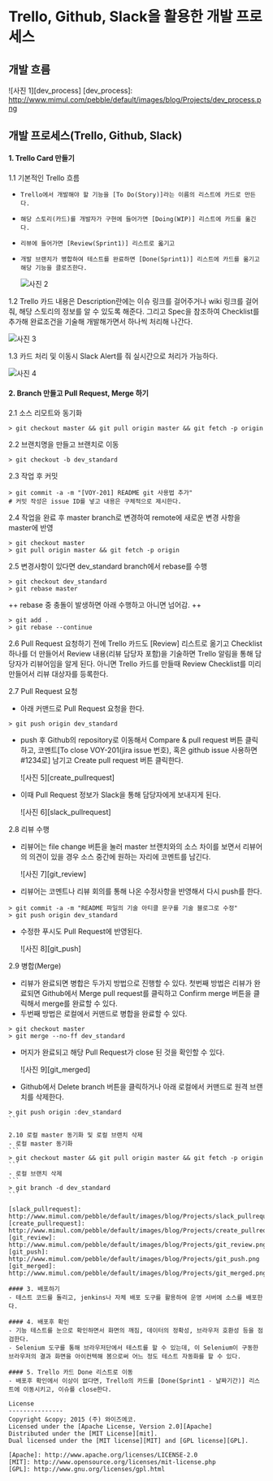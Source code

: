 Trello, Github, Slack을 활용한 개발 프로세스
======================
개발 흐름
---------------
![사진 1][dev_process]
[dev_process]: http://www.mimul.com/pebble/default/images/blog/Projects/dev_process.png

개발 프로세스(Trello, Github, Slack)
---------------
#### 1. Trello Card 만들기
1.1 기본적인 Trello 흐름
+ `Trello에서 개발해야 할 기능을 [To Do(Story)]라는 이름의 리스트에 카드로 만든다.`
+ `해당 스토리(카드)를 개발자가 구현에 들어가면 [Doing(WIP)] 리스트에 카드를 옮긴다.`
+ `리뷰에 들어가면 [Review(Sprint1)] 리스트로 옯기고`
+ `개발 브랜치가 병합하여 테스트를 완료하면 [Done(Sprint1)] 리스트에 카드를 옮기고 해당 기능을 클로즈한다.`

	![사진 2][trello]


1.2 Trello 카드 내용은 Description란에는 이슈 링크를 걸어주거나 wiki 링크를 걸어줘, 해당 스토리의 정보를 알 수 있도록 해준다. 그리고 Spec을 참조하여 Checklist를 추가해 완료조건을 기술해 개발해가면서 하나씩 처리해 나간다.

![사진 3][trello_card]

1.3 카드 처리 및 이동시 Slack Alert를 줘 실시간으로 처리가 가능하다.

![사진 4][trello_alert]

[trello]: http://www.mimul.com/pebble/default/images/blog/Projects/trello.png
[trello_card]: http://www.mimul.com/pebble/default/images/blog/Projects/trello_card.png
[trello_alert]: http://www.mimul.com/pebble/default/images/blog/Projects/trello_alert.png

#### 2. Branch 만들고 Pull Request, Merge 하기
2.1 소스 리모트와 동기화
```
> git checkout master && git pull origin master && git fetch -p origin
```
2.2 브랜치명을 만들고 브랜치로 이동
```
> git checkout -b dev_standard
```
2.3 작업 후 커밋
```
> git commit -a -m "[VOY-201] README git 사용법 추가"
# 커밋 작성은 issue ID를 넣고 내용은 구체적으로 제시한다.
```
2.4 작업을 완료 후 master branch로 변경하여 remote에 새로운 변경 사항을 master에 반영
```
> git checkout master
> git pull origin master && git fetch -p origin
```
2.5 변경사항이 있다면 dev_standard branch에서 rebase를 수행
```
> git checkout dev_standard
> git rebase master
```
++ rebase 중 충돌이 발생하면 아래 수행하고 아니면 넘어감. ++
```
> git add .
> git rebase --continue
```

2.6 Pull Request 요청하기 전에 Trello 카드도 [Review] 리스트로 옮기고 Checklist 하나를 더 만들어서 Review 내용(리뷰 담당자 포함)을 기술하면 Trello 알림을 통해 담당자가 리뷰어임을 알게 된다. 아니면 Trello 카드를 만들때 Review Checklist를 미리 만들어서 리뷰 대상자를 등록한다.

2.7 Pull Request 요청
- 아래 커맨드로 Pull Request 요청을 한다.
```
> git push origin dev_standard
```
- push 후 Github의 repository로 이동해서 Compare & pull request 버튼 클릭하고, 코멘트[To close VOY-201(jira issue 번호), 혹은 github issue 사용하면 #1234로] 남기고 Create pull request 버튼 클릭한다.

	![사진 5][create_pullrequest]

- 이때 Pull Request 정보가 Slack을 통해 담당자에게 보내지게 된다.

	![사진 6][slack_pullrequest]

2.8 리뷰 수행
- 리뷰어는 file change 버튼을 눌러 master 브랜치와의 소스 차이를 보면서 리뷰어의 의견이 있을 경우 소스 중간에 원하는 자리에 코멘트를 남긴다.

	![사진 7][git_review]

- 리뷰어는 코멘트나 리뷰 회의를 통해 나온 수정사항을 반영해서 다시 push를 한다.
```
> git commit -a -m "README 파일의 기술 아티클 문구를 기술 블로그로 수정"
> git push origin dev_standard
```

- 수정한 푸시도 Pull Request에 반영된다.

	![사진 8][git_push]

2.9 병합(Merge)
- 리뷰가 완료되면 병합은 두가지 방법으로 진행할 수 있다. 첫번째 방법은 리뷰가 완료되면 Github에서 Merge pull request를 클릭하고 Confirm merge 버튼을 클릭해서 merge를 완료할 수 있다.
- 두번째 방법은 로컬에서 커맨드로 병합을 완료할 수 있다.
```
> git checkout master
> git merge --no-ff dev_standard
```
- 머지가 완료되고 해당 Pull Request가 close 된 것을 확인할 수 있다.

	![사진 9][git_merged]

- Github에서 Delete branch 버튼을 클릭하거나 아래 로컬에서 커맨드로 원격 브랜치를 삭제한다.
````
> git push origin :dev_standard
```

2.10 로컬 master 동기화 및 로컬 브랜치 삭제
- 로컬 master 동기화
```
> git checkout master && git pull origin master && git fetch -p origin
```
- 로컬 브랜치 삭제
```
> git branch -d dev_standard
```

[slack_pullrequest]: http://www.mimul.com/pebble/default/images/blog/Projects/slack_pullrequest.png
[create_pullrequest]: http://www.mimul.com/pebble/default/images/blog/Projects/create_pullrequest.png
[git_review]: http://www.mimul.com/pebble/default/images/blog/Projects/git_review.png
[git_push]: http://www.mimul.com/pebble/default/images/blog/Projects/git_push.png
[git_merged]: http://www.mimul.com/pebble/default/images/blog/Projects/git_merged.png

#### 3. 배포하기
- 테스트 코드를 돌리고, jenkins나 자체 배포 도구를 활용하여 운영 서버에 소스를 배포한다.

#### 4. 배포후 확인
- 기능 테스트를 눈으로 확인하면서 화면의 깨짐, 데이터의 정확성, 브라우저 호환성 등을 점검한다.
- Selenium 도구를 통해 브라우저단에서 테스트를 할 수 있는데, 이 Selenium이 구동한 브라우저의 결과 화면을 아이컨텍해 봄으로써 어느 정도 테스트 자동화를 할 수 있다.

#### 5. Trello 카드 Done 리스트로 이동
- 배포후 확인에서 이상이 없다면, Trello의 카드를 [Done(Sprint1 - 날짜기간)] 리스트에 이동시키고, 이슈를 close한다.

License
---------------
Copyright &copy; 2015 (주) 와이즈에코.
Licensed under the [Apache License, Version 2.0][Apache]
Distributed under the [MIT License][mit].
Dual licensed under the [MIT license][MIT] and [GPL license][GPL].

[Apache]: http://www.apache.org/licenses/LICENSE-2.0
[MIT]: http://www.opensource.org/licenses/mit-license.php
[GPL]: http://www.gnu.org/licenses/gpl.html